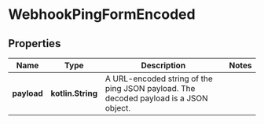 
# WebhookPingFormEncoded

## Properties
Name | Type | Description | Notes
------------ | ------------- | ------------- | -------------
**payload** | **kotlin.String** | A URL-encoded string of the ping JSON payload. The decoded payload is a JSON object. | 



